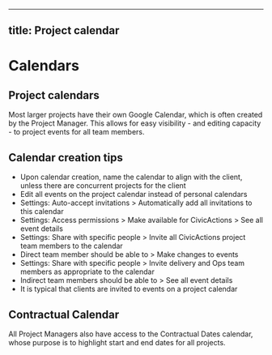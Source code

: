 ______________________________________________________________________

## title: Project calendar

# Calendars

## Project calendars

Most larger projects have their own Google Calendar, which is often created by the Project Manager. This allows for easy visibility - and editing capacity - to project events for all team members.

## Calendar creation tips

- Upon calendar creation, name the calendar to align with the client, unless there are concurrent projects for the client
- Edit all events on the project calendar instead of personal calendars
- Settings: Auto-accept invitations > Automatically add all invitations to this calendar
- Settings: Access permissions > Make available for CivicActions > See all event details
- Settings: Share with specific people > Invite all CivicActions project team members to the calendar
- Direct team member should be able to > Make changes to events
- Settings: Share with specific people > Invite delivery and Ops team members as appropriate to the calendar
- Indirect team members should be able to > See all event details
- It is typical that clients are invited to events on a project calendar

## Contractual Calendar

All Project Managers also have access to the Contractual Dates calendar, whose purpose is to highlight start and end dates for all projects.
